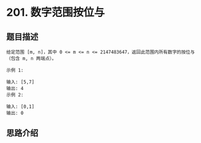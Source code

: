 #  201. 数字范围按位与

## 题目描述
    
    给定范围 [m, n]，其中 0 <= m <= n <= 2147483647，返回此范围内所有数字的按位与（包含 m, n 两端点）。

    示例 1: 

    输入: [5,7]
    输出: 4
    示例 2:

    输入: [0,1]
    输出: 0

## 思路介绍

